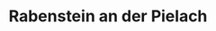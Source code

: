 ---
title: Rabenstein an der Pielach
url: /rabenstein-an-der-pielach/
latitude: 48.065
longitude: 15.466
---